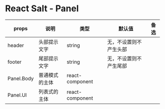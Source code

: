 # React Salt - Panel

props | 说明 | 类型 | 默认值 | 备选 
------------ |--------------- | ------------- | ------------- | -------------
header | 头部提示文字 | string | 无，不设置则不产生头部 |
footer | 尾部提示文字 | string | 无，不设置则不产生尾部 |
Panel.Body| 普通模式的主体 | react-component | |
Panel.Ul | 列表式的主体 | react-component | |

